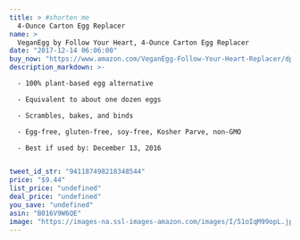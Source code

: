 ```yaml
---
title: > #shorten me
  4-Ounce Carton Egg Replacer
name: >
  VeganEgg by Follow Your Heart, 4-Ounce Carton Egg Replacer
date: "2017-12-14 06:06:00"
buy_now: "https://www.amazon.com/VeganEgg-Follow-Your-Heart-Replacer/dp/B016V9W6QE?SubscriptionId=AKIAIA5RBQIWQVTCUEUQ&tag=coldcutdeals-20&linkCode=xm2&camp=2025&creative=165953&creativeASIN=B016V9W6QE"
description_markdown: >-

  - 100% plant-based egg alternative

  - Equivalent to about one dozen eggs

  - Scrambles, bakes, and binds

  - Egg-free, gluten-free, soy-free, Kosher Parve, non-GMO

  - Best if used by: December 13, 2016


tweet_id_str: "941187498218348544"
price: "$9.44"
list_price: "undefined"
deal_price: "undefined"
you_save: "undefined"
asin: "B016V9W6QE"
image: "https://images-na.ssl-images-amazon.com/images/I/51oIqM99opL.jpg"
---
```


